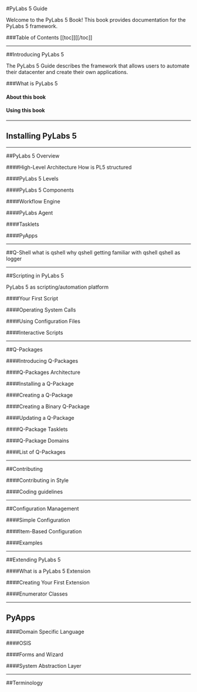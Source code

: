 #PyLabs 5 Guide

Welcome to the PyLabs 5 Book! This book provides documentation for the PyLabs 5 framework.

###Table of Contents
[[toc]][[/toc]]

----

##Introducing PyLabs 5

The PyLabs 5 Guide describes the framework that allows users to automate their datacenter and create their own applications. 

###What is PyLabs 5

#### About this book
<how this book is structured>
<What can one expect in this book>
<target audience>


#### Using this book
<conventions>

----

## Installing PyLabs 5
<installation procedure here>

----

##PyLabs 5 Overview

####High-Level Architecture
How is PL5 structured

####PyLabs 5 Levels

####PyLabs 5 Components

####Workflow Engine

####PyLabs Agent

####Tasklets

####PyApps

----

##Q-Shell
what is qshell
why qshell
getting familiar with qshell
qshell as logger

----

##Scripting in PyLabs 5

PyLabs 5 as scripting/automation platform

####Your First Script

####Operating System Calls

####Using Configuration Files

####Interactive Scripts

----

##Q-Packages

####Introducing Q-Packages

####Q-Packages Architecture

####Installing a Q-Package

####Creating a Q-Package

####Creating a Binary Q-Package

####Updating a Q-Package

####Q-Package Tasklets

####Q-Package Domains

####List of Q-Packages

----

##Contributing

####Contributing in Style

####Coding guidelines

----

##Configuration Management

####Simple Configuration

####Item-Based Configuration

####Examples

----

##Extending PyLabs 5

####What is a PyLabs 5 Extension

####Creating Your First Extension

####Enumerator Classes

----

## PyApps

####Domain Specific Language

####OSIS

####Forms and Wizard

####System Abstraction Layer

----

##Terminology

